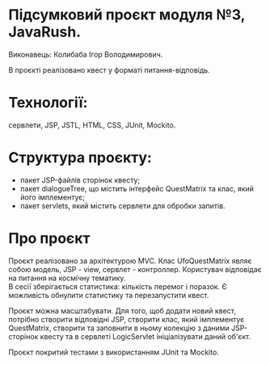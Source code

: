 # Підсумковий проєкт модуля №3, JavaRush.
Виконавець: Колибаба Ігор Володимирович.

В проєкті реалізовано квест у форматі питання-відповідь.

# Технології: 
сервлети, JSP, JSTL, HTML, CSS, JUnit, Mockito.

# Структура проєкту: 
- пакет JSP-файлів сторінок квесту; 
- пакет dialogueTree, що містить інтерфейс QuestMatrix та клас, який його імплементує;
- пакет servlets, який містить сервлети для обробки запитів.

# Про проєкт
Проєкт реалізовано за архітектурою MVC. Клас UfoQuestMatrix являє собою модель,
JSP - view, сервлет - контроллер. Користувач відповідає на питання на космічну тематику.  
В сесії зберігається статистика: кількість перемог і поразок. Є можливість обнулити статистику
та перезапустити квест. 

Проєкт можна масштабувати. Для того, щоб додати новий квест, потрібно створити відповідні
JSP, створити клас, який імплементує QuestMatrix, створити та заповнити в ньому колекцію 
з даними JSP-сторінок квесту та в сервлеті LogicServlet ініціалізувати даний об'єкт.

Проєкт покритий тестами з використанням JUnit та Mockito.